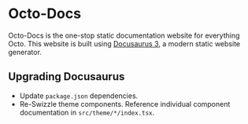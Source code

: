 # Octo-Docs
Octo-Docs is the one-stop static documentation website for everything Octo.
This website is built using [Docusaurus 3](https://docusaurus.io/), a modern static website generator.

## Upgrading Docusaurus
- Update `package.json` dependencies.
- Re-Swizzle theme components. Reference individual component documentation in `src/theme/*/index.tsx`.
